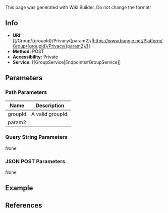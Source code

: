 <span class="wiki-builder">This page was generated with Wiki Builder. Do not change the format!</span>

## Info

* **URI:** [[/Group/{groupId}/Privacy/{param2}/|https://www.bungie.net/Platform/Group/{groupId}/Privacy/{param2}/]]
* **Method:** POST
* **Accessibility:** Private
* **Service:** [[GroupService|Endpoints#GroupService]]

## Parameters
### Path Parameters
Name | Description
---- | -----------
groupId | A valid groupId.
param2 | 

### Query String Parameters
None

### JSON POST Parameters
None

## Example


## References
